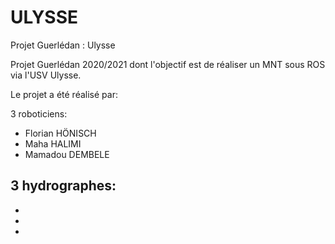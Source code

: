 # ULYSSE
Projet Guerlédan : Ulysse  

Projet Guerlédan 2020/2021 dont l'objectif est de réaliser un MNT sous ROS via l'USV Ulysse.

Le projet a été réalisé par:  

3 roboticiens:   
  - Florian HÖNISCH
  - Maha HALIMI
  - Mamadou DEMBELE 
  
3 hydrographes:
  - 
  -
  -
  -
